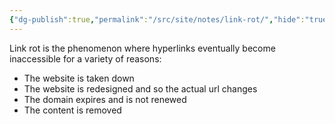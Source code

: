 ```yaml
---
{"dg-publish":true,"permalink":"/src/site/notes/link-rot/","hide":"true","noteIcon":"","created":"2025-03-15T17:59:15.370-07:00","updated":"2025-03-15T18:16:46.522-07:00"}
---
```


Link rot is the phenomenon where hyperlinks eventually become inaccessible for a variety of reasons:
* The website is taken down
* The website is redesigned and so the actual url changes
* The domain expires and is not renewed
* The content is removed

